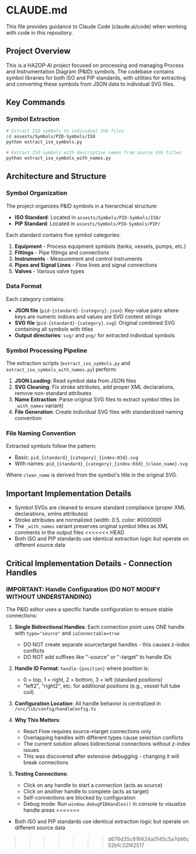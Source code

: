# CLAUDE.md

This file provides guidance to Claude Code (claude.ai/code) when working with code in this repository.

## Project Overview

This is a HAZOP-AI project focused on processing and managing Process and Instrumentation Diagram (P&ID) symbols. The codebase contains symbol libraries for both ISO and PIP standards, with utilities for extracting and converting these symbols from JSON data to individual SVG files.

## Key Commands

### Symbol Extraction
```bash
# Extract ISO symbols to individual SVG files
cd assests/Symbols/PID-Symbols/ISO
python extract_iso_symbols.py

# Extract ISO symbols with descriptive names from source SVG titles
python extract_iso_symbols_with_names.py
```

## Architecture and Structure

### Symbol Organization
The project organizes P&ID symbols in a hierarchical structure:
- **ISO Standard**: Located in `assests/Symbols/PID-Symbols/ISO/`
- **PIP Standard**: Located in `assests/Symbols/PID-Symbols/PIP/`

Each standard contains five symbol categories:
1. **Equipment** - Process equipment symbols (tanks, vessels, pumps, etc.)
2. **Fittings** - Pipe fittings and connections
3. **Instruments** - Measurement and control instruments
4. **Pipes and Signal Lines** - Flow lines and signal connections
5. **Valves** - Various valve types

### Data Format
Each category contains:
- **JSON file** (`pid-{standard}-{category}.json`): Key-value pairs where keys are numeric indices and values are SVG content strings
- **SVG file** (`pid-{standard}-{category}.svg`): Original combined SVG containing all symbols with titles
- **Output directories**: `svg/` and `png/` for extracted individual symbols

### Symbol Processing Pipeline
The extraction scripts (`extract_iso_symbols.py` and `extract_iso_symbols_with_names.py`) perform:
1. **JSON Loading**: Read symbol data from JSON files
2. **SVG Cleaning**: Fix stroke attributes, add proper XML declarations, remove non-standard attributes
3. **Name Extraction**: Parse original SVG files to extract symbol titles (in `_with_names` variant)
4. **File Generation**: Create individual SVG files with standardized naming convention

### File Naming Convention
Extracted symbols follow the pattern:
- Basic: `pid_{standard}_{category}_{index:03d}.svg`
- With names: `pid_{standard}_{category}_{index:03d}_{clean_name}.svg`

Where `clean_name` is derived from the symbol's title in the original SVG.

## Important Implementation Details

- Symbol SVGs are cleaned to ensure standard compliance (proper XML declarations, xmlns attributes)
- Stroke attributes are normalized (width: 0.5, color: #000000)
- The `_with_names` variant preserves original symbol titles as XML comments in the output files
<<<<<<< HEAD
- Both ISO and PIP standards use identical extraction logic but operate on different source data

## Critical Implementation Details - Connection Handles

### IMPORTANT: Handle Configuration (DO NOT MODIFY WITHOUT UNDERSTANDING)

The P&ID editor uses a specific handle configuration to ensure stable connections:

1. **Single Bidirectional Handles**: Each connection point uses ONE handle with `type="source"` and `isConnectable=true`
   - DO NOT create separate source/target handles - this causes z-index conflicts
   - DO NOT add suffixes like "-source" or "-target" to handle IDs

2. **Handle ID Format**: `handle-{position}` where position is:
   - 0 = top, 1 = right, 2 = bottom, 3 = left (standard positions)
   - "left2", "right2", etc. for additional positions (e.g., vessel full tube coil)

3. **Configuration Location**: All handle behavior is centralized in `/src/lib/config/handleConfig.ts`

4. **Why This Matters**:
   - React Flow requires source→target connections only
   - Overlapping handles with different types cause selection conflicts
   - The current solution allows bidirectional connections without z-index issues
   - This was discovered after extensive debugging - changing it will break connections

5. **Testing Connections**:
   - Click on any handle to start a connection (acts as source)
   - Click on another handle to complete (acts as target)
   - Self-connections are blocked by configuration
   - Debug mode: Run `window.debugPIDHandles()` in console to visualize handle areas
=======
- Both ISO and PIP standards use identical extraction logic but operate on different source data
>>>>>>> d676d35c816624a0145c5a7d46c52bfc32f42517
